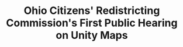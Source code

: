 ---
featured: false
time: 5:30pm EST
title: Ohio Citizens' Redistricting Commission's First Public Hearing on Unity Maps 
registration: https://bit.ly/ocrcunitymaps1 
video: https://www.youtube.com/embed/PrIQqKnlYT4
past: true
---